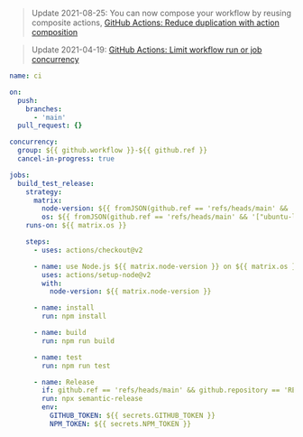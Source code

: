 > Update 2021-08-25: You can now compose your workflow by reusing composite actions, [GitHub Actions: Reduce duplication with action composition](https://github.blog/changelog/2021-08-25-github-actions-reduce-duplication-with-action-composition/)

> Update 2021-04-19: [GitHub Actions: Limit workflow run or job concurrency](https://github.blog/changelog/2021-04-19-github-actions-limit-workflow-run-or-job-concurrency)

```yml
name: ci

on:
  push:
    branches:
      - 'main'
  pull_request: {}

concurrency:
  group: ${{ github.workflow }}-${{ github.ref }}
  cancel-in-progress: true

jobs:
  build_test_release:
    strategy:
      matrix:
        node-version: ${{ fromJSON(github.ref == 'refs/heads/main' && '[16]' || '[12,14,16]') }}
        os: ${{ fromJSON(github.ref == 'refs/heads/main' && '["ubuntu-latest"]' || '["ubuntu-latest", "windows-latest"]') }}
    runs-on: ${{ matrix.os }}

    steps:
      - uses: actions/checkout@v2

      - name: use Node.js ${{ matrix.node-version }} on ${{ matrix.os }}
        uses: actions/setup-node@v2
        with:
          node-version: ${{ matrix.node-version }}

      - name: install
        run: npm install

      - name: build
        run: npm run build

      - name: test
        run: npm run test

      - name: Release
        if: github.ref == 'refs/heads/main' && github.repository == 'REPO_OWNER/REPO_NAME'
        run: npx semantic-release
        env:
          GITHUB_TOKEN: ${{ secrets.GITHUB_TOKEN }}
          NPM_TOKEN: ${{ secrets.NPM_TOKEN }}
```
